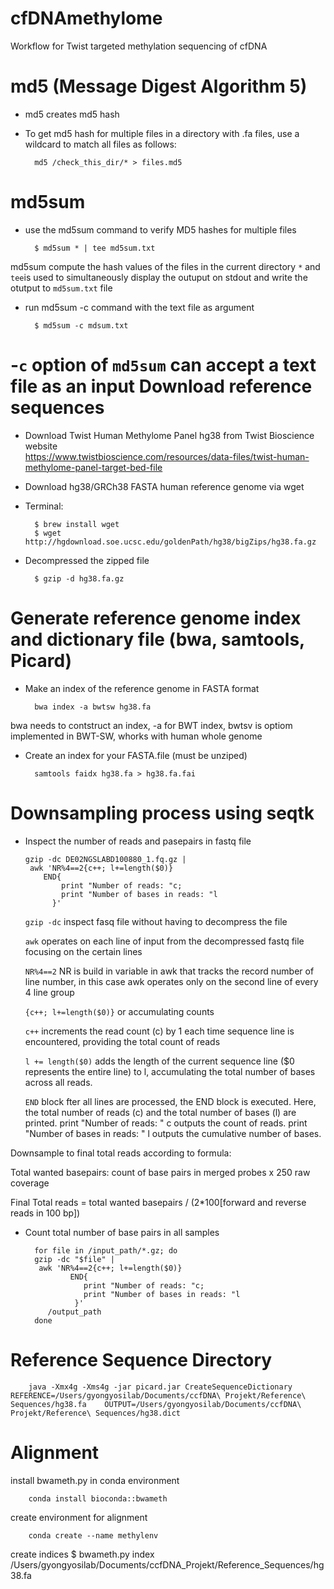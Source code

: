 # cfDNAmethylome
Workflow for Twist targeted methylation sequencing of cfDNA 

md5 (Message Digest Algorithm 5)
==================================
+ md5 creates md5 hash
+ To get md5 hash for multiple files in a directory with .fa files, use a wildcard to match all files as follows:

		md5 /check_this_dir/* > files.md5 

md5sum
=============
+ use the md5sum command to verify MD5 hashes for multiple files

		$ md5sum * | tee md5sum.txt 

md5sum compute the hash values of the files in the current directory `*` and
`tee`is used to simultaneously display the outuput on stdout and write the otutput to `md5sum.txt` file


+ run md5sum -c command with the text file as argument

		$ md5sum -c mdsum.txt
		
-`c` option of `md5sum` can accept a text file as an input
Download reference sequences
============================
* Download Twist Human Methylome Panel hg38 from Twist Bioscience website 	
<https://www.twistbioscience.com/resources/data-files/twist-human-methylome-panel-target-bed-file>
* Download hg38/GRCh38 FASTA human reference genome via wget 
* Terminal: 

		$ brew install wget
		$ wget http://hgdownload.soe.ucsc.edu/goldenPath/hg38/bigZips/hg38.fa.gz
* Decompressed the zipped file

		$ gzip -d hg38.fa.gz



Generate reference genome index and dictionary file (bwa, samtools, Picard)
==============================================================================
* Make an index of the reference genome in FASTA format

		bwa index -a bwtsw hg38.fa
	
		
bwa needs to contstruct an index, -a for BWT index, bwtsv is optiom implemented in BWT-SW, whorks with human whole genome

* Create an index for your FASTA.file (must be unziped)

		samtools faidx hg38.fa > hg38.fa.fai
		
Downsampling process using seqtk
=========================================
+	Inspect the number of reads and pasepairs in fastq file

		gzip -dc DE02NGSLABD100880_1.fq.gz | 
    	 awk 'NR%4==2{c++; l+=length($0)}
          	END{
                print "Number of reads: "c; 
                print "Number of bases in reads: "l
              }'
	`gzip -dc` inspect fasq file without having  to decompress the file 
	
	`awk` operates on each line of input from the decompressed fastq file focusing on the certain lines
	
	`NR%4==2` NR is build in variable in awk that tracks the record number of line number, in this case awk operates only on the second line of every 4 line group
	
	`{c++; l+=length($0)}` or accumulating counts
	
	`c++`	increments the read count (c) by 1 each time sequence line is encountered, providing the total count of reads
	
	`l += length($0)` adds the length of the current sequence line ($0 represents the entire line) to l, accumulating the total number of bases across all reads.
	
	`END` block fter all lines are processed, the END block is executed. Here, the total number of reads (c) and the total number of bases (l) are printed.
print "Number of reads: " c outputs the count of reads.
print "Number of bases in reads: " l outputs the cumulative number of bases.

Downsample to final total reads according to formula:

Total wanted basepairs: count of base pairs in merged probes x 250 raw coverage

Final Total reads = total wanted basepairs / (2*100[forward and reverse reads in 100 bp])

+ Count total number of base pairs in all samples

		for file in /input_path/*.gz; do
   		gzip -dc "$file" | 
       	 awk 'NR%4==2{c++; l+=length($0)}
             	END{
                   print "Number of reads: "c; 
                   print "Number of bases in reads: "l
                 }'
		   /output_path
		done

Reference Sequence Directory 
===============================

		java -Xmx4g -Xms4g -jar picard.jar CreateSequenceDictionary REFERENCE=/Users/gyongyosilab/Documents/ccfDNA\ Projekt/Reference\ Sequences/hg38.fa  	OUTPUT=/Users/gyongyosilab/Documents/ccfDNA\ Projekt/Reference\ Sequences/hg38.dict


Alignment
==========
install bwameth.py in conda environment

		conda install bioconda::bwameth

create environment for alignment

		conda create --name methylenv

create indices
		$ bwameth.py index /Users/gyongyosilab/Documents/ccfDNA_Projekt/Reference_Sequences/hg38.fa 


